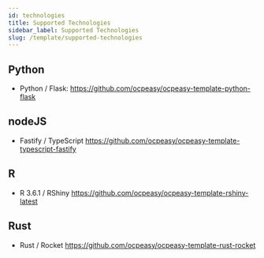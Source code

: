 ```yaml
---
id: technologies
title: Supported Technologies
sidebar_label: Supported Technologies
slug: /template/supported-technologies
---
```


## Python

- Python / Flask: https://github.com/ocpeasy/ocpeasy-template-python-flask

## nodeJS

- Fastify / TypeScript https://github.com/ocpeasy/ocpeasy-template-typescript-fastify

## R

- R 3.6.1 / RShiny https://github.com/ocpeasy/ocpeasy-template-rshiny-latest

## Rust

- Rust / Rocket https://github.com/ocpeasy/ocpeasy-template-rust-rocket
